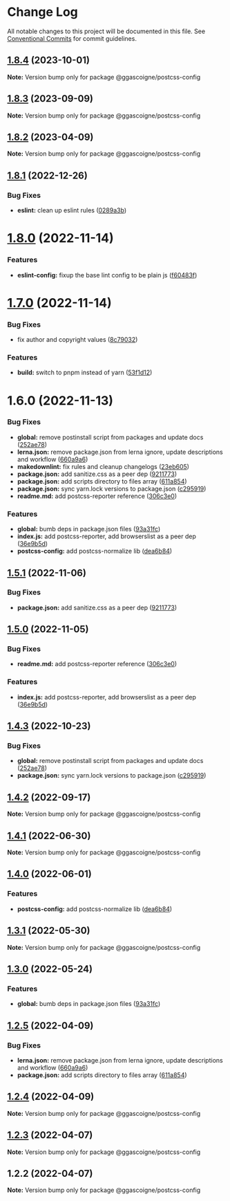 # Change Log

All notable changes to this project will be documented in this file.
See [Conventional Commits](https://conventionalcommits.org) for commit guidelines.

## [1.8.4](https://github.com/ggascoigne/shareable-configs/compare/@ggascoigne/postcss-config@1.8.3...@ggascoigne/postcss-config@1.8.4) (2023-10-01)

**Note:** Version bump only for package @ggascoigne/postcss-config

## [1.8.3](https://github.com/ggascoigne/shareable-configs/compare/@ggascoigne/postcss-config@1.8.2...@ggascoigne/postcss-config@1.8.3) (2023-09-09)

**Note:** Version bump only for package @ggascoigne/postcss-config

## [1.8.2](https://github.com/ggascoigne/shareable-configs/compare/@ggascoigne/postcss-config@1.8.1...@ggascoigne/postcss-config@1.8.2) (2023-04-09)

**Note:** Version bump only for package @ggascoigne/postcss-config

## [1.8.1](https://github.com/ggascoigne/shareable-configs/compare/@ggascoigne/postcss-config@1.8.0...@ggascoigne/postcss-config@1.8.1) (2022-12-26)

### Bug Fixes

- **eslint:** clean up eslint rules ([0289a3b](https://github.com/ggascoigne/shareable-configs/commit/0289a3baf46598cd58daeb8b7f7a88edbed3a924))

# [1.8.0](https://github.com/ggascoigne/shareable-configs/compare/@ggascoigne/postcss-config@1.7.0...@ggascoigne/postcss-config@1.8.0) (2022-11-14)

### Features

- **eslint-config:** fixup the base lint config to be plain js ([f60483f](https://github.com/ggascoigne/shareable-configs/commit/f60483f30f8012829c9ae13feb1d80d2a159c963))

# [1.7.0](https://github.com/ggascoigne/shareable-configs/compare/@ggascoigne/postcss-config@1.6.0...@ggascoigne/postcss-config@1.7.0) (2022-11-14)

### Bug Fixes

- fix author and copyright values ([8c79032](https://github.com/ggascoigne/shareable-configs/commit/8c79032a96db2bfe8b6db057751e78b0dfa52c7e))

### Features

- **build:** switch to pnpm instead of yarn ([53f1d12](https://github.com/ggascoigne/shareable-configs/commit/53f1d12bd3ab399e096d47a7909bf6e55f9dcabd))

# 1.6.0 (2022-11-13)

### Bug Fixes

- **global:** remove postinstall script from packages and update docs ([252ae78](https://github.com/ggascoigne/shareable-configs/commit/252ae787ec89902f130ee28d2af63255fdfabb4d))
- **lerna.json:** remove package.json from lerna ignore, update descriptions and workflow ([660a9a6](https://github.com/ggascoigne/shareable-configs/commit/660a9a60858863dca1d4b87cb0a3c49ffd2186b6))
- **makedownlint:** fix rules and cleanup changelogs ([23eb605](https://github.com/ggascoigne/shareable-configs/commit/23eb605a42fd51ca0b5d24de781929a1662e634f))
- **package.json:** add sanitize.css as a peer dep ([9211773](https://github.com/ggascoigne/shareable-configs/commit/9211773a098fe4c9ad8de1aea0fe88dac29e7016))
- **package.json:** add scripts directory to files array ([611a854](https://github.com/ggascoigne/shareable-configs/commit/611a8546f5c398404e5f226d61b5b42939944cc9))
- **package.json:** sync yarn.lock versions to package.json ([c295919](https://github.com/ggascoigne/shareable-configs/commit/c295919e8cd1fbbd7965fe67d0188e0d657b6427))
- **readme.md:** add postcss-reporter reference ([306c3e0](https://github.com/ggascoigne/shareable-configs/commit/306c3e07a16056408f455f1f82029f4f37aa822c))

### Features

- **global:** bumb deps in package.json files ([93a31fc](https://github.com/ggascoigne/shareable-configs/commit/93a31fc22c3fa646b0b037af65193a0ef1a3a1c6))
- **index.js:** add postcss-reporter, add browserslist as a peer dep ([36e9b5d](https://github.com/ggascoigne/shareable-configs/commit/36e9b5df30cabb673332afe4b54369d7a8efd5f1))
- **postcss-config:** add postcss-normalize lib ([dea6b84](https://github.com/ggascoigne/shareable-configs/commit/dea6b843506c556129c80658a5046a75e1bad38e))

## [1.5.1](https://github.com/ggascoigne/shareable-configs/compare/@ggascoigne/postcss-config@1.5.0...@ggascoigne/postcss-config@1.5.1) (2022-11-06)

### Bug Fixes

- **package.json:** add sanitize.css as a peer dep ([9211773](https://github.com/ggascoigne/shareable-configs/commit/9211773a098fe4c9ad8de1aea0fe88dac29e7016))

## [1.5.0](https://github.com/ggascoigne/shareable-configs/compare/@ggascoigne/postcss-config@1.4.3...@ggascoigne/postcss-config@1.5.0) (2022-11-05)

### Bug Fixes

- **readme.md:** add postcss-reporter reference ([306c3e0](https://github.com/ggascoigne/shareable-configs/commit/306c3e07a16056408f455f1f82029f4f37aa822c))

### Features

- **index.js:** add postcss-reporter, add browserslist as a peer dep ([36e9b5d](https://github.com/ggascoigne/shareable-configs/commit/36e9b5df30cabb673332afe4b54369d7a8efd5f1))

## [1.4.3](https://github.com/ggascoigne/shareable-configs/compare/@ggascoigne/postcss-config@1.4.2...@ggascoigne/postcss-config@1.4.3) (2022-10-23)

### Bug Fixes

- **global:** remove postinstall script from packages and update docs ([252ae78](https://github.com/ggascoigne/shareable-configs/commit/252ae787ec89902f130ee28d2af63255fdfabb4d))
- **package.json:** sync yarn.lock versions to package.json ([c295919](https://github.com/ggascoigne/shareable-configs/commit/c295919e8cd1fbbd7965fe67d0188e0d657b6427))

## [1.4.2](https://github.com/ggascoigne/shareable-configs/compare/@ggascoigne/postcss-config@1.4.1...@ggascoigne/postcss-config@1.4.2) (2022-09-17)

**Note:** Version bump only for package @ggascoigne/postcss-config

## [1.4.1](https://github.com/ggascoigne/shareable-configs/compare/@ggascoigne/postcss-config@1.4.0...@ggascoigne/postcss-config@1.4.1) (2022-06-30)

**Note:** Version bump only for package @ggascoigne/postcss-config

## [1.4.0](https://github.com/ggascoigne/shareable-configs/compare/@ggascoigne/postcss-config@1.3.1...@ggascoigne/postcss-config@1.4.0) (2022-06-01)

### Features

- **postcss-config:** add postcss-normalize lib ([dea6b84](https://github.com/ggascoigne/shareable-configs/commit/dea6b843506c556129c80658a5046a75e1bad38e))

## [1.3.1](https://github.com/ggascoigne/shareable-configs/compare/@ggascoigne/postcss-config@1.3.0...@ggascoigne/postcss-config@1.3.1) (2022-05-30)

**Note:** Version bump only for package @ggascoigne/postcss-config

## [1.3.0](https://github.com/ggascoigne/shareable-configs/compare/@ggascoigne/postcss-config@1.2.5...@ggascoigne/postcss-config@1.3.0) (2022-05-24)

### Features

- **global:** bumb deps in package.json files ([93a31fc](https://github.com/ggascoigne/shareable-configs/commit/93a31fc22c3fa646b0b037af65193a0ef1a3a1c6))

## [1.2.5](https://github.com/ggascoigne/shareable-configs/compare/@ggascoigne/postcss-config@1.2.4...@ggascoigne/postcss-config@1.2.5) (2022-04-09)

### Bug Fixes

- **lerna.json:** remove package.json from lerna ignore, update descriptions and workflow ([660a9a6](https://github.com/ggascoigne/shareable-configs/commit/660a9a60858863dca1d4b87cb0a3c49ffd2186b6))
- **package.json:** add scripts directory to files array ([611a854](https://github.com/ggascoigne/shareable-configs/commit/611a8546f5c398404e5f226d61b5b42939944cc9))

## [1.2.4](https://github.com/ggascoigne/shareable-configs/compare/@ggascoigne/postcss-config@1.2.3...@ggascoigne/postcss-config@1.2.4) (2022-04-09)

**Note:** Version bump only for package @ggascoigne/postcss-config

## [1.2.3](https://github.com/ggascoigne/shareable-configs/compare/@ggascoigne/postcss-config@1.2.2...@ggascoigne/postcss-config@1.2.3) (2022-04-07)

**Note:** Version bump only for package @ggascoigne/postcss-config

## 1.2.2 (2022-04-07)

**Note:** Version bump only for package @ggascoigne/postcss-config
